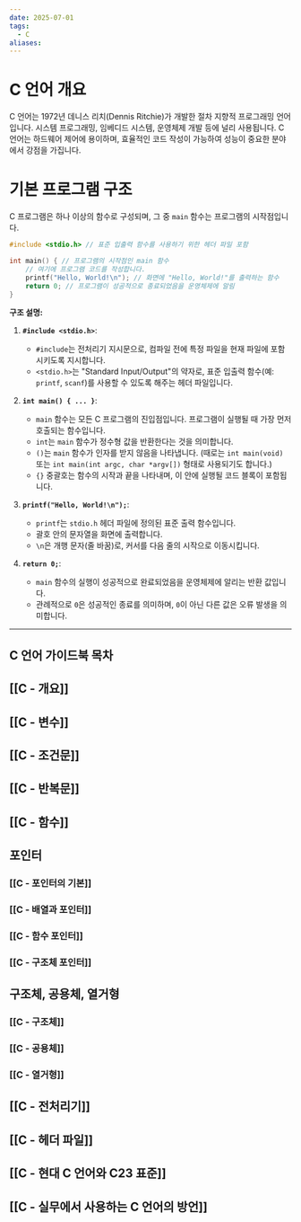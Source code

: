 ```yaml
---
date: 2025-07-01
tags:
  - C
aliases:
---
```


# C 언어 개요

C 언어는 1972년 데니스 리치(Dennis Ritchie)가 개발한 절차 지향적 프로그래밍 언어입니다. 시스템 프로그래밍, 임베디드 시스템, 운영체제 개발 등에 널리 사용됩니다. C 언어는 하드웨어 제어에 용이하며, 효율적인 코드 작성이 가능하여 성능이 중요한 분야에서 강점을 가집니다.

# 기본 프로그램 구조

C 프로그램은 하나 이상의 함수로 구성되며, 그 중 `main` 함수는 프로그램의 시작점입니다.

```c
#include <stdio.h> // 표준 입출력 함수를 사용하기 위한 헤더 파일 포함

int main() { // 프로그램의 시작점인 main 함수
    // 여기에 프로그램 코드를 작성합니다.
    printf("Hello, World!\n"); // 화면에 "Hello, World!"를 출력하는 함수
    return 0; // 프로그램이 성공적으로 종료되었음을 운영체제에 알림
}
```

**구조 설명:**

1.  **`#include <stdio.h>`**:
    *   `#include`는 전처리기 지시문으로, 컴파일 전에 특정 파일을 현재 파일에 포함시키도록 지시합니다.
    *   `<stdio.h>`는 "Standard Input/Output"의 약자로, 표준 입출력 함수(예: `printf`, `scanf`)를 사용할 수 있도록 해주는 헤더 파일입니다.

2.  **`int main() { ... }`**:
    *   `main` 함수는 모든 C 프로그램의 진입점입니다. 프로그램이 실행될 때 가장 먼저 호출되는 함수입니다.
    *   `int`는 `main` 함수가 정수형 값을 반환한다는 것을 의미합니다.
    *   `()`는 `main` 함수가 인자를 받지 않음을 나타냅니다. (때로는 `int main(void)` 또는 `int main(int argc, char *argv[])` 형태로 사용되기도 합니다.)
    *   `{}` 중괄호는 함수의 시작과 끝을 나타내며, 이 안에 실행될 코드 블록이 포함됩니다.

3.  **`printf("Hello, World!\n");`**:
    *   `printf`는 `stdio.h` 헤더 파일에 정의된 표준 출력 함수입니다.
    *   괄호 안의 문자열을 화면에 출력합니다.
    *   `\n`은 개행 문자(줄 바꿈)로, 커서를 다음 줄의 시작으로 이동시킵니다.

4.  **`return 0;`**:
    *   `main` 함수의 실행이 성공적으로 완료되었음을 운영체제에 알리는 반환 값입니다.
    *   관례적으로 `0`은 성공적인 종료를 의미하며, `0`이 아닌 다른 값은 오류 발생을 의미합니다.

---
## C 언어 가이드북 목차

## [[C - 개요]]

## [[C - 변수]]

## [[C - 조건문]]

## [[C - 반복문]]

## [[C - 함수]]

## 포인터
### [[C - 포인터의 기본]]
### [[C - 배열과 포인터]]
### [[C - 함수 포인터]]
### [[C - 구조체 포인터]]

## 구조체, 공용체, 열거형
### [[C - 구조체]]
### [[C - 공용체]]
### [[C - 열거형]]

## [[C - 전처리기]]

## [[C - 헤더 파일]]

## [[C - 현대 C 언어와 C23 표준]]

## [[C - 실무에서 사용하는 C 언어의 방언]]